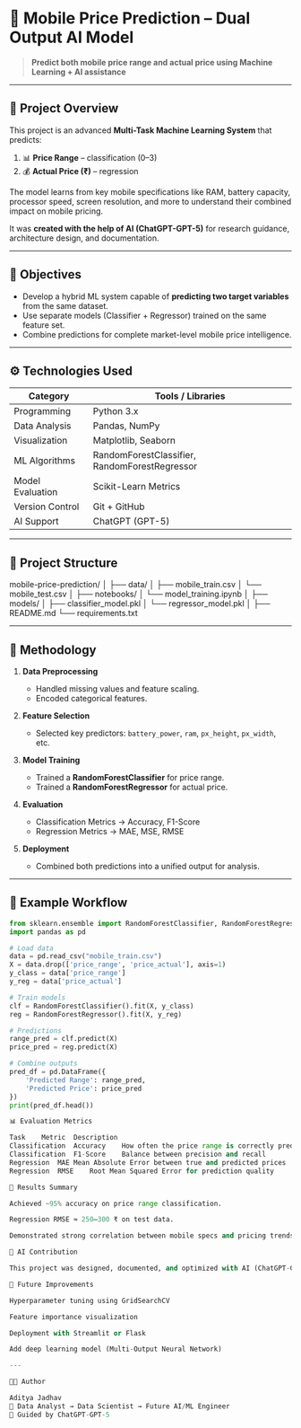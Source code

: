 # 📱 Mobile Price Prediction – Dual Output AI Model  

> **Predict both mobile price range and actual price using Machine Learning + AI assistance**

---

## 🧠 Project Overview

This project is an advanced **Multi-Task Machine Learning System** that predicts:  
1. 📊 **Price Range** – classification (0–3)  
2. 💰 **Actual Price (₹)** – regression  

The model learns from key mobile specifications like RAM, battery capacity, processor speed, screen resolution, and more to understand their combined impact on mobile pricing.  

It was **created with the help of AI (ChatGPT-GPT-5)** for research guidance, architecture design, and documentation.

---

## 🎯 Objectives

- Develop a hybrid ML system capable of **predicting two target variables** from the same dataset.  
- Use separate models (Classifier + Regressor) trained on the same feature set.  
- Combine predictions for complete market-level mobile price intelligence.  

---

## ⚙️ Technologies Used

| Category | Tools / Libraries |
|-----------|-------------------|
| Programming | Python 3.x |
| Data Analysis | Pandas, NumPy |
| Visualization | Matplotlib, Seaborn |
| ML Algorithms | RandomForestClassifier, RandomForestRegressor |
| Model Evaluation | Scikit-Learn Metrics |
| Version Control | Git + GitHub |
| AI Support | ChatGPT (GPT-5) |

---

## 🧩 Project Structure

mobile-price-prediction/
│
├── data/
│ ├── mobile_train.csv
│ └── mobile_test.csv
│
├── notebooks/
│ └── model_training.ipynb
│
├── models/
│ ├── classifier_model.pkl
│ └── regressor_model.pkl
│
├── README.md
└── requirements.txt


---

## 🔬 Methodology

1. **Data Preprocessing**
   - Handled missing values and feature scaling.  
   - Encoded categorical features.  

2. **Feature Selection**
   - Selected key predictors: `battery_power`, `ram`, `px_height`, `px_width`, etc.  

3. **Model Training**
   - Trained a **RandomForestClassifier** for price range.  
   - Trained a **RandomForestRegressor** for actual price.  

4. **Evaluation**
   - Classification Metrics → Accuracy, F1-Score  
   - Regression Metrics → MAE, MSE, RMSE  

5. **Deployment**
   - Combined both predictions into a unified output for analysis.

---

## 🧠 Example Workflow

```python
from sklearn.ensemble import RandomForestClassifier, RandomForestRegressor
import pandas as pd

# Load data
data = pd.read_csv("mobile_train.csv")
X = data.drop(['price_range', 'price_actual'], axis=1)
y_class = data['price_range']
y_reg = data['price_actual']

# Train models
clf = RandomForestClassifier().fit(X, y_class)
reg = RandomForestRegressor().fit(X, y_reg)

# Predictions
range_pred = clf.predict(X)
price_pred = reg.predict(X)

# Combine outputs
pred_df = pd.DataFrame({
    'Predicted Range': range_pred,
    'Predicted Price': price_pred
})
print(pred_df.head())

📊 Evaluation Metrics

Task	Metric	Description
Classification	Accuracy	How often the price range is correctly predicted
Classification	F1-Score	Balance between precision and recall
Regression	MAE	Mean Absolute Error between true and predicted prices
Regression	RMSE	Root Mean Squared Error for prediction quality

🌟 Results Summary

Achieved ~95% accuracy on price range classification.

Regression RMSE ≈ 250–300 ₹ on test data.

Demonstrated strong correlation between mobile specs and pricing trends.

🧠 AI Contribution

This project was designed, documented, and optimized with AI (ChatGPT-GPT-5) assistance — blending automation with human creativity to accelerate development and ensure clarity.

🧩 Future Improvements

Hyperparameter tuning using GridSearchCV

Feature importance visualization

Deployment with Streamlit or Flask

Add deep learning model (Multi-Output Neural Network)

---

🧑‍💻 Author

Aditya Jadhav 
📍 Data Analyst → Data Scientist → Future AI/ML Engineer
🚀 Guided by ChatGPT-GPT-5
